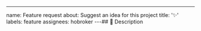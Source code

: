 ---

name: Feature request
about: Suggest an idea for this project
title: '✨'
labels: feature
assignees: hobroker
---## 🤔 Description
